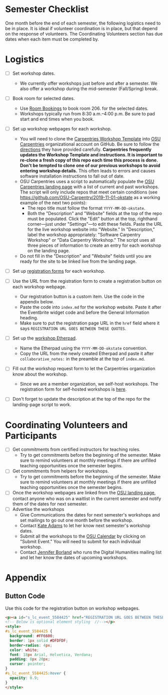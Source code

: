 # Semester Checklist
One month before the end of each semester, the following logistics need to be in place. It is ideal if volunteer coordination is in place, but that depend on the response of volunteers. The Coordinating Volunteers section has due dates when each item must be completed by.
# Logistics
- [ ] Set workshop dates.
  - We currently offer workshops just before and after a semester. We also offer a workshop during the mid-semester (Fall/Spring) break.
- [ ] Book room for selected dates.
  - Use [Room Bookings](https://okstate.libcal.com/booking/conference-rooms) to book room 206. for the selected dates.
  - Workshops typically run from 8:30 a.m.–4:00 p.m. Be sure to pad start and end times when you book.
- [ ] Set up workshop webpages for each workshop.
  - You will need to clone the [Carpentries Workshop Template](https://github.com/carpentries/workshop-template) into [OSU Carpentries](https://github.com/OSU-Carpentry) organizational account on GitHub. Be sure to follow the [directions](https://github.com/carpentries/workshop-template/blob/gh-pages/README.md) they have provided carefully. **Carpentries frequently updates the Workshop Template and instructions. It is important to re-clone a fresh copy of this repo each time this process is done. Don't be tempted to clone one of our previous workshops to avoid entering workshop details.** This often leads to errors and causes software installation instructions to fall out of date.
  - OSU Carpentries uses a script to automatically populate the [OSU Carpentries landing page](https://osu-carpentry.github.io/) with a list of current and past workshops. The script will only include repos that meet certain conditions (see https://github.com/OSU-Carpentry/2019-11-01-okstate as a working example of the next two points):
    - The repo title must follow the format `YYYY-MM-DD-okstate`.
    - Both the "Description" and "Website" fields at the top of the repo must be populated. Click the "Edit" button at the top, righthand corner—just under "Settings"—to edit these fields. Paste the URL for the live workshop website into "Website." In "Description," label the workshop appropriately: "Software Carpentry Workshop" or "Data Carpentry Workshop." The script uses all three pieces of information to create an entry for each workshop on the landing page.
  - Do not fill in the "Description" and "Website" fields until you are ready for the site to be linked live from the landing page.
- [ ] Set up [registration forms](https://info.library.okstate.edu/c.php?g=970224) for each workshop.
- [ ] Use the URL from the registration form to create a registration button on each workshop webpage.
  - Our registration button is a custom item. Use the code in the appendix below.
  - Paste the code into `index.md` for the workshop website. Paste it after the Eventbrite widget code and before the General Information heading.
  - Make sure to put the registration page URL in the `href` field where it says `REGISTRATION URL GOES BETWEEN THESE QUOTES`.
- [ ] Set up the [workshop Etherpad](https://tiger.hpc.okstate.edu/sites/etherpad/).
  - Name the Etherpad using the `YYYY-MM-DD-okstate` convention.
  - Copy the URL from the newly created Etherpad and paste it after `collaborative_notes:` in the preamble at the top of `index.md`.
- [ ] Fill out the workshop request form to let the Carpentries organization know about the workshop.
  - Since we are a member organization, we self-host workshops. The registration form for self-hosted workshops is [here](https://amy.carpentries.org/forms/self-organised/).
- [ ] Don't forget to update the description at the top of the repo for the landing-page script to work.


# Coordinating Volunteers and Participants
- [ ] Get commitments from certified instructors for teaching roles.
  - Try to get commitments before the beginning of the semester. Make sure to remind volunteers at monthly meetings if there are unfilled teaching opportunities once the semester begins.
- [ ] Get commitments from helpers for workshops.
  - Try to get commitments before the beginning of the semester. Make sure to remind volunteers at monthly meetings if there are unfilled teaching opportunities once the semester begins.
- [ ] Once the workshop webpages are linked from the [OSU landing page](https://osu-carpentry.github.io/), contact anyone who was on a waitlist in the current semester and notify them of the dates for next semester.
- [ ] Advertise the workshops
  - Give Communications the dates for next semester's workshops and set mailings to go out one month before the workshop.
  - Contact [Kate Adams](mailto:kate@greatplains.net) to let her know next semester's workshop dates.
  - Submit all the workshops to the [OSU Calendar](https://calendar.okstate.edu/) by clicking on "Submit Event." You will need to submit for each individual workshop.
  - Contact [Jennifer Borland](mailto:jennifer.borland@okstate.edu) who runs the Digital Humanities mailing list and let her know the dates of upcoming workshops.

# Appendix
## Button Code
Use this code for the registration button on workshop webpages.

```html
<p><a id="s_lc_event_5584425" href="REGISTRATION URL GOES BETWEEN THESE QUOTES">CLICK TO REGISTER</a>
<!-- Below is optional element styling  //--></p>
<style>
#s_lc_event_5584425 {
  background: #FF6600;
  border: 1px solid #DFDFDF;
  border-radius: 4px;
  color: white;
  font: 18px Arial, Helvetica, Verdana;
  padding: 8px 20px;
  cursor: pointer;
}
#s_lc_event_5584425:hover {
  opacity: 0.9;
}
</style>
```

